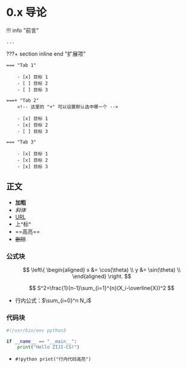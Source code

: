 # 0.x 导论

!!! info "前言"

    ...


???+ section inline end "扩展项"
    <!-- 这里的 "+" 可以设置默认展开，"inline" 和 "end" 是可选的，后者依赖前者 -->

    === "Tab 1"

        - [x] 目标 1
        - [ ] 目标 2
        - [ ] 目标 3

    ===+ "Tab 2"
        <!-- 这里的 "+" 可以设置默认选中哪一个 -->

        - [x] 目标 1
        - [x] 目标 2
        - [ ] 目标 3

    === "Tab 3"

        - [x] 目标 1
        - [x] 目标 2
        - [x] 目标 3



## 正文

- **加粗**
- *斜体*
- [URL](./0-x.md)
- 上^标^
- ==高亮==
- ~~删除~~

### 公式块

$$
\left\{
    \begin{aligned}
        x &= \cos(\theta) \\
        y &= \sin(\theta) \\
    \end{aligned}
\right.
$$

$$
S^2=\frac{1}{n-1}\sum_{i=1}^{n}(X_i-\overline{X})^2
$$

- 行内公式：$\sum_{i=0}^n N_i$

### 代码块

```python title="Code Blocks" linenums="1" hl_lines="4"
#!/usr/bin/env python3

if __name__ == "__main__":
    print("Hello ZIJI-CS!")
```

- `#!python print("行内代码高亮")`
